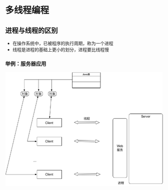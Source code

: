# 多线程编程

## 进程与线程的区别

* 在操作系统中，已被程序的执行周期，称为一个进程
* 线程是进程的基础上更小的划分，进程要比线程慢


### 举例：服务器应用


![IMG1](https://raw.githubusercontent.com/BryantChang/JVM_Test/master/advanced_develop/multi-thread/imgs/img1.png)
